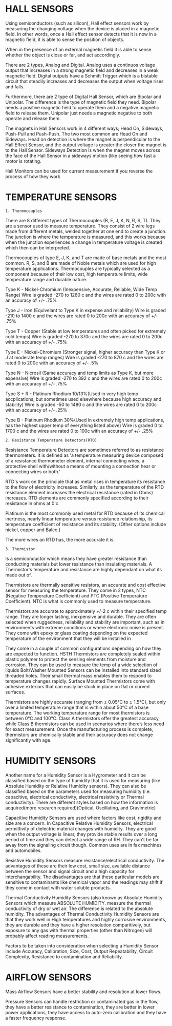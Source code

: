 # HALL SENSORS

Using semiconductors (such as silicon), Hall effect sensors work by measuring the changing voltage when the device is placed in a magnetic field. In other words, once a Hall effect sensor detects that it is now in a magnetic field, it is able to sense the position of objects.

When in the presence of an external magnetic field it is able to sense whether the object is close or far, and act accordingly.
	
There are 2 types, Analog and Digital. Analog uses a continuos voltage output that increases in a strong magnetic field and decreases in a weak magnetic field. Digital outputs have a Schmitt Trigger which is a bistable circuit that steadily increases and decreases the output when voltage rises and falls.
	
Furthermore, there are  2 type of Digital Hall Sensor, which are Bipolar and Unipolar. The difference is the type of magnetic field they need. Bipolar needs a positive magnetic field to operate them and a negative magnetic field to release them. Unipolar just needs a magnetic negative to both operate and release them.

The magnets in Hall Sensors work in 4 different ways; Head On, Sideways, Push-Pull and Push-Push. The two most common are Head On and Sideways. Head on detection is where the magnet is perpendicular to the Hall Effect Sensor, and the output voltage is greater the closer the magnet is to the Hall Sensor. Sideways Detection is when the magnet moves across the face of the Hall Sensor in a sideways motion (like seeing how fast a motor is rotating.
	
Hall Monitors can be used for current measurement if you reverse the process of how they work

# TEMPERATURE SENSORS

	1. Thermocouples
There are 8 different types of Thermocouples (B, E, J, K, N, R, S, T). They are a sensor used to measure temperature. They consist of 2 wire legs made from different metals, welded together at one end to create a junction. The junction is where the temperature is measured, and this works because when the junction experiences a change in temperature voltage is created which then can be interpreted.

Thermocouples of type E, J, K, and T are made of base metals and the most common. R, S, and B are made of Noble metals which are used for high temperature applications. Thermocouples are typically selected as a component because of their low cost, high temperature limits, wide temperature range and durable nature.

Type K - Nickel-Chromium (Inexpensive, Accurate, Reliable, Wide Temp Range) Wire is graded -270 to 1260 c and the wires are rated 0 to 200c with an accuracy of +/- .75%

Type J - Iron (Equivelant to Type K in expense and reliability) Wire is graded -210 to 1400 c and the wires are rated 0 to 200c with an accuracy of +/- .75%

Type T - Copper (Stable at low temperatures and often picked for extremely cold temps) Wire is graded -270 to 370c and the wires are rated 0 to 200c with an accuracy of +/- .75%

Type E - Nickel-Chromium (Stronger signal, higher accuracy than Type K or J at moderate temp ranges) Wire is graded -270 to 870 c and the wires are rated 0 to 200c with an accuracy of +/- .5%

Type N - Nicrosil (Same accuracy and temp limits as Type K, but more expensive) Wire is graded -270 to 392 c and the wires are rated 0 to 200c with an accuracy of +/- .75%

Type S + R - Platinum Rhodium 10/13%(Used in very high temp accplications, but sometimes used elsewhere because high accuracy and stability) Wire is graded -50 to 1480 c and the wires are rated 0 to 200c with an accuracy of +/- .25%

Type B - Platinum Rhodium 30%(Used in extremely high temp applications, has the highest upper temp of everything listed above) Wire is graded 0 to 1700 c and the wires are rated 0 to 100c with an accuracy of +/- .25%

	2. Resistance Temperature Detectors(RTD)
Resistance Temperature Detectors are sometimes referred to as resistance thermometers. It is defined as 'a temperature measuring device composed of a resistance thermometer element, internal connecting wires, a protective shell with/without a means of mounting a connection hear or connecting wires or both.'

RTD's work on the principle that as metal rises in temperature its resistance to the flow of electricity increases. Similarly, as the temperature of the RTD resistance element increases the electrical resistance (rated in Ohms) increases. RTD elements are commonly specified according to their resistance in ohms at 0'c

Platinum is the most commonly used metal for RTD because of its chemical inertness, nearly linear temperature versus resistance relationship, its temperature coefficient of resistance and its stability. (Other options include nickel, copper and Balco.)

The more wires an RTD has, the more accurate it is. 

	3. Thermistor
Is a semiconductor which means they have greater resistance than conducting materials but lower resistance than insulating materials. A Thermistor's temperature and resistance are highly dependant on what its made out of. 

Thermistors are thermally sensitive resistors, an accurate and cost effective sensor for measuring the temperature. They come in 2 types, NTC (Negative Temperature Coefficient) and PTC (Positive Temperature Coefficient). NTC is what is commonly used to measure temperature.

Thermistors are accurate to approximately +/-2 c within their specified temp range. They are longer lasting, inexpensive and durable. They are often selected when ruggedness, reliability and stability are important, such as in environments with extreme conditions or where electronic noise is present. They come with epoxy or glass coating depending on the expected temperature of the environment that they will be installed in

They come in a couple of common configurations depending on how they are expected to function. HSTH Thermistors are completely sealed within plastic polymer to protect the sensing elements from moisture and corrosion. They can be used to measure the temp of a wide selection of liquids Bolt/Washer Mounted Sensors can be installed into standard sized threaded holes. Their small thermal mass enables them to respond to temperature changes rapidly. Surface Mounted Thermistors come with adhesive exteriors that can easily be stuck in place on flat or curved surfaces.

Thermistors are highly accurate (ranging from ± 0.05°C to ± 1.5°C), but only over a limited temperature range that is within about 50°C of a base temperature. The working temperature range for most thermistors is between 0°C and 100°C. Class A thermistors offer the greatest accuracy, while Class B thermistors can be used in scenarios where there’s less need for exact measurement. Once the manufacturing process is complete, thermistors are chemically stable and their accuracy does not change significantly with age. 

# HUMIDITY SENSORS

Another name for a Humidity Sensor is a Hygrometer and it can be classified based on the type of humidity that it is used for measuring (like Absolute Humidity or Relative Humidity sensors). They can also be classified based on the parameters used for measuring humidity (i.e. capacitive, electrical conductivity, electrical resistivity or Thermal conductivity). There are different styles based on how the information is acquired(more research required)(Optical, Oscillating, and Gravimetric)

Capacitive Humidity Sensors are used where factors like cost, rigidity and size are a concern. In Capacitive Relative Humidity Sensors, electrical permittivity of dielectric material changes with humidity. They are good when the output voltage is linear, they provide stable results over a long period of time and they can detect a wide range of RH. They can't be far away from the signaling circuit though. Common uses are in fax machines and automobiles.

Resistive Humidity Sensors measure resistance/electrical conductivity. The advantages of these are their low cost, small size, available distance between the sensor and signal circuit and a high capacity for interchangability. The disadvantages are that these particular models are sensitive to contaminants like chemical vapor and the readings may shift if they come in contact with water soluble products.

Thermal Conductivity Humidity Sensors (also known as Absolute Humidity Sensors which measure ABSOLUTE HUMIDITY. measure the thermal conductivity of dry or wet air. The difference is related to the absolute humidity. The advantages of Thermal Conductivity Humidity Sensors are that they work well in High temperatures and highly corrosive environments, they are durable and they have a higher resolution comparitively, but exposure to any gas with thermal properties (other than Nitrogen) will probably affect reading measurements.

Factors to be taken into consideration when selecting a Humidity Sensor include Accuracy, Calibration, Size, Cost, Output Repeatability, Circuit Complexity, Resistance to contamination and Reliability.


# AIRFLOW SENSORS

Mass Airflow Sensors have a better stability and resolution at lower flows.

Pressure Sensors can handle restriction or contaminated gas in the flow, they have a better resistance to contamination, they are better in lower power applications, they have access to auto-zero calibration and they have a faster frequency response.
